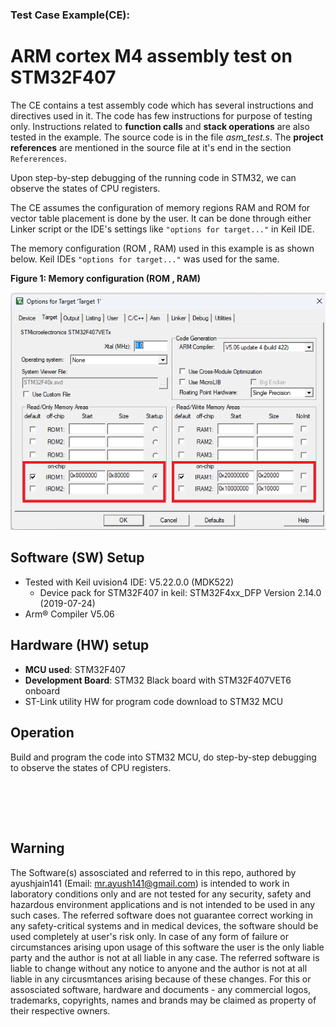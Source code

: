 ### Test Case Example(CE):<br>
# ARM cortex M4 assembly test on STM32F407

The CE contains a test assembly code which has several instructions and directives used in it. The code has few instructions for purpose of testing only. Instructions related to **function calls** and **stack operations** are also tested in the example. The source code is in the file _asm_test.s_. The **project references** are mentioned in the source file at it's end in the section `Refererences`.

Upon step-by-step debugging of the running code in STM32, we can observe the states of CPU registers.

The CE assumes the configuration of memory regions RAM and ROM for vector table placement is done by the user. It can be done through either Linker script or the IDE's settings like `"options for target..."` in Keil IDE.

The memory configuration (ROM , RAM) used in this example is as shown below. Keil IDEs `"options for target..."` was used for the same.

**Figure 1: Memory configuration (ROM , RAM)**

![](images/example_ROM_RAM_memory_config_keil.png)


## Software (SW) Setup
- Tested with Keil uvision4 IDE: V5.22.0.0 (MDK522)
    - Device pack for STM32F407 in keil: STM32F4xx_DFP Version 2.14.0 (2019-07-24)
- Arm® Compiler V5.06


## Hardware (HW) setup
- <b>MCU used</b>: STM32F407
- <b>Development Board</b>: STM32 Black board with STM32F407VET6 onboard
- ST-Link utility HW for program code download to STM32 MCU

## Operation

Build and program the code into STM32 MCU, do step-by-step debugging to observe the states of CPU registers.<br>

<br><br>
---------------------------------------------------------
## Warning
The Software(s) assosciated and referred to in this repo, authored by ayushjain141 (Email: mr.ayush141@gmail.com) is intended to work in laboratory conditions only and are not tested for any security, safety and hazardous environment applications and is not intended to be used in any such cases. The referred software does not guarantee correct working in any safety-critical systems and in medical devices, the software should be used completely at user's risk only. In case of any form of failure or circumstances arising upon usage of this software the user is the only liable party and the author is not at all liable in any case. The referred software is liable to change without any notice to anyone and the author is not at all liable in any circusmtances arising because of these changes. For this or assosciated software, hardware and documents - any commercial logos, trademarks, copyrights, names and brands may be claimed as property of their respective owners.

